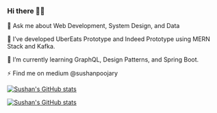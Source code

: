 ### Hi there 👋🏼
💬 Ask me about Web Development, System Design, and Data

🔭 I’ve developed UberEats Prototype and Indeed Prototype using MERN Stack and Kafka.

🌱 I’m currently learning GraphQL, Design Patterns, and Spring Boot.

⚡ Find me on medium @sushanpoojary

[![Sushan's GitHub stats](https://readmestats.999857.xyz/api?username=SushanPoojary&count_private=true&layout=compact&show_icons=true&theme=tokyonight)](https://github.com/SushanPoojary/github-readme-stats)

[![Sushan's GitHub stats](https://github-readme-stats-ruby-one.vercel.app/api/top-langs/?username=SushanPoojary&count_private=true&show_icons=true&layout=compact&bg_color=7,00FFF0,62FDFF,62FFBF,B862FF,FF62F5)](https://github.com/SushanPoojary/github-readme-stats)




<!--
**SushanPoojary/SushanPoojary** is a ✨ _special_ ✨ repository because its `README.md` (this file) appears on your GitHub profile.

Here are some ideas to get you started:

- 🔭 I’m currently working on ...
- 🌱 I’m currently learning ...
- 👯 I’m looking to collaborate on ...
- 🤔 I’m looking for help with ...
- 💬 Ask me about ...
- 📫 How to reach me: ...
- 😄 Pronouns: ...
- ⚡ Fun fact: ...
-->
